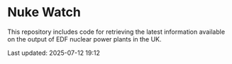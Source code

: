 # Nuke Watch

This repository includes code for retrieving the latest information available on the output of EDF nuclear power plants in the UK.

Last updated: 2025-07-12 19:12